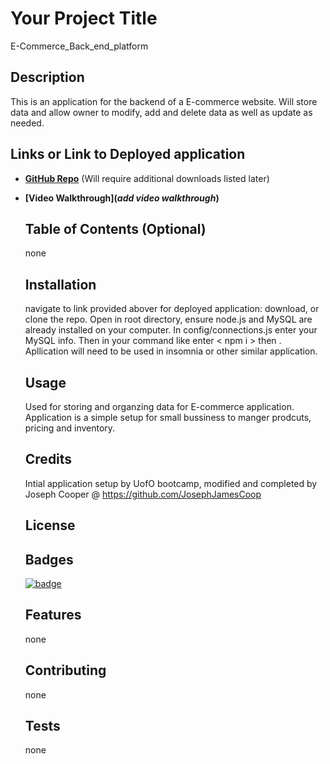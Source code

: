 
  # Your Project Title
  
  E-Commerce_Back_end_platform

    
  ## Description 
      
  This is an application for the backend of a E-commerce website. Will store data and allow owner to modify, add and delete data as well as update as needed.
      
## Links or Link to Deployed application

- **[GitHub Repo](https://github.com/JosephJamesCoop/E-Commerce_Back_End_Platform)** (Will require additional downloads listed later)
- **[Video Walkthrough](*add video walkthrough*)**

  ## Table of Contents (Optional)
      
  none
      
      
  ## Installation
      
  navigate to link provided abover for deployed application: download, or clone the repo. Open in root directory, ensure node.js and MySQL are already installed on your computer. In config/connections.js enter your MySQL info. Then in your command like enter < npm i > then <npm start>. Apllication will need to be used in insomnia or other similar application.
      
      
  ## Usage 
      
  Used for storing and organzing data for E-commerce application. Application is a simple setup for small bussiness to manger prodcuts, pricing and inventory.
      
      
  ## Credits
      
  Intial application setup by UofO bootcamp, modified and completed by Joseph Cooper @ https://github.com/JosephJamesCoop
      
      
  ## License
      
      
  ## Badges
      
  [![badge](https://img.shields.io/badge/MySQL-Sequelize-red)]() 
   
   
  ## Features
      
  none
      
      
  ## Contributing
      
  none
      
      
  ## Tests
      
  none
      
  